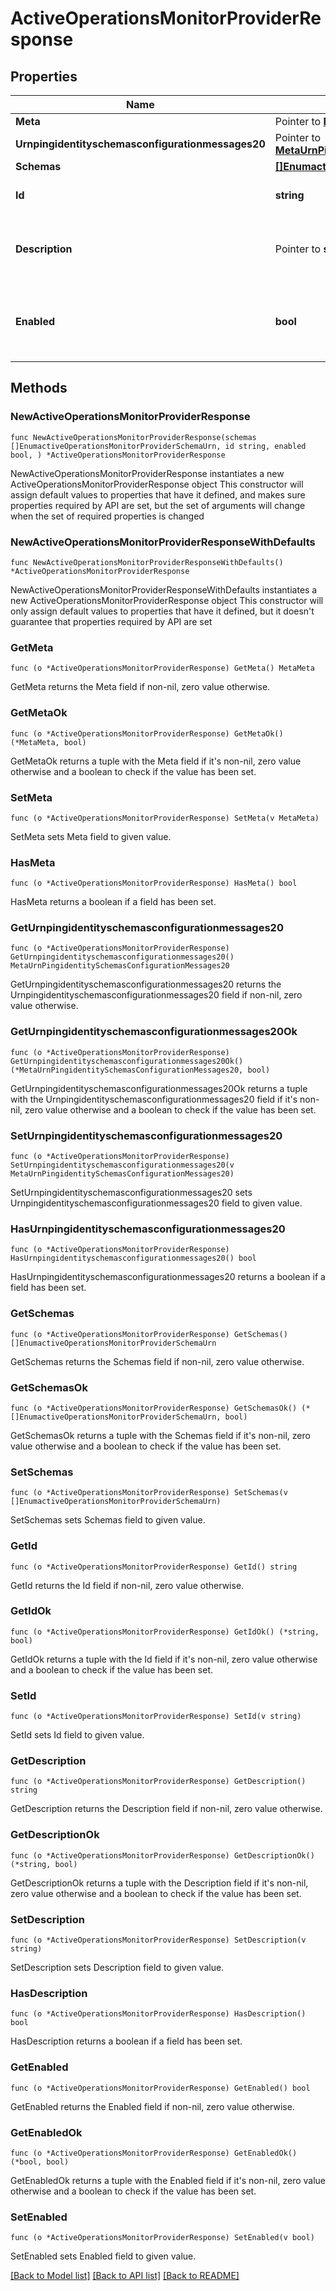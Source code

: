 # ActiveOperationsMonitorProviderResponse

## Properties

Name | Type | Description | Notes
------------ | ------------- | ------------- | -------------
**Meta** | Pointer to [**MetaMeta**](MetaMeta.md) |  | [optional] 
**Urnpingidentityschemasconfigurationmessages20** | Pointer to [**MetaUrnPingidentitySchemasConfigurationMessages20**](MetaUrnPingidentitySchemasConfigurationMessages20.md) |  | [optional] 
**Schemas** | [**[]EnumactiveOperationsMonitorProviderSchemaUrn**](EnumactiveOperationsMonitorProviderSchemaUrn.md) |  | 
**Id** | **string** | Name of the Monitor Provider | 
**Description** | Pointer to **string** | A description for this Monitor Provider | [optional] 
**Enabled** | **bool** | Indicates whether the Monitor Provider is enabled for use. | 

## Methods

### NewActiveOperationsMonitorProviderResponse

`func NewActiveOperationsMonitorProviderResponse(schemas []EnumactiveOperationsMonitorProviderSchemaUrn, id string, enabled bool, ) *ActiveOperationsMonitorProviderResponse`

NewActiveOperationsMonitorProviderResponse instantiates a new ActiveOperationsMonitorProviderResponse object
This constructor will assign default values to properties that have it defined,
and makes sure properties required by API are set, but the set of arguments
will change when the set of required properties is changed

### NewActiveOperationsMonitorProviderResponseWithDefaults

`func NewActiveOperationsMonitorProviderResponseWithDefaults() *ActiveOperationsMonitorProviderResponse`

NewActiveOperationsMonitorProviderResponseWithDefaults instantiates a new ActiveOperationsMonitorProviderResponse object
This constructor will only assign default values to properties that have it defined,
but it doesn't guarantee that properties required by API are set

### GetMeta

`func (o *ActiveOperationsMonitorProviderResponse) GetMeta() MetaMeta`

GetMeta returns the Meta field if non-nil, zero value otherwise.

### GetMetaOk

`func (o *ActiveOperationsMonitorProviderResponse) GetMetaOk() (*MetaMeta, bool)`

GetMetaOk returns a tuple with the Meta field if it's non-nil, zero value otherwise
and a boolean to check if the value has been set.

### SetMeta

`func (o *ActiveOperationsMonitorProviderResponse) SetMeta(v MetaMeta)`

SetMeta sets Meta field to given value.

### HasMeta

`func (o *ActiveOperationsMonitorProviderResponse) HasMeta() bool`

HasMeta returns a boolean if a field has been set.

### GetUrnpingidentityschemasconfigurationmessages20

`func (o *ActiveOperationsMonitorProviderResponse) GetUrnpingidentityschemasconfigurationmessages20() MetaUrnPingidentitySchemasConfigurationMessages20`

GetUrnpingidentityschemasconfigurationmessages20 returns the Urnpingidentityschemasconfigurationmessages20 field if non-nil, zero value otherwise.

### GetUrnpingidentityschemasconfigurationmessages20Ok

`func (o *ActiveOperationsMonitorProviderResponse) GetUrnpingidentityschemasconfigurationmessages20Ok() (*MetaUrnPingidentitySchemasConfigurationMessages20, bool)`

GetUrnpingidentityschemasconfigurationmessages20Ok returns a tuple with the Urnpingidentityschemasconfigurationmessages20 field if it's non-nil, zero value otherwise
and a boolean to check if the value has been set.

### SetUrnpingidentityschemasconfigurationmessages20

`func (o *ActiveOperationsMonitorProviderResponse) SetUrnpingidentityschemasconfigurationmessages20(v MetaUrnPingidentitySchemasConfigurationMessages20)`

SetUrnpingidentityschemasconfigurationmessages20 sets Urnpingidentityschemasconfigurationmessages20 field to given value.

### HasUrnpingidentityschemasconfigurationmessages20

`func (o *ActiveOperationsMonitorProviderResponse) HasUrnpingidentityschemasconfigurationmessages20() bool`

HasUrnpingidentityschemasconfigurationmessages20 returns a boolean if a field has been set.

### GetSchemas

`func (o *ActiveOperationsMonitorProviderResponse) GetSchemas() []EnumactiveOperationsMonitorProviderSchemaUrn`

GetSchemas returns the Schemas field if non-nil, zero value otherwise.

### GetSchemasOk

`func (o *ActiveOperationsMonitorProviderResponse) GetSchemasOk() (*[]EnumactiveOperationsMonitorProviderSchemaUrn, bool)`

GetSchemasOk returns a tuple with the Schemas field if it's non-nil, zero value otherwise
and a boolean to check if the value has been set.

### SetSchemas

`func (o *ActiveOperationsMonitorProviderResponse) SetSchemas(v []EnumactiveOperationsMonitorProviderSchemaUrn)`

SetSchemas sets Schemas field to given value.


### GetId

`func (o *ActiveOperationsMonitorProviderResponse) GetId() string`

GetId returns the Id field if non-nil, zero value otherwise.

### GetIdOk

`func (o *ActiveOperationsMonitorProviderResponse) GetIdOk() (*string, bool)`

GetIdOk returns a tuple with the Id field if it's non-nil, zero value otherwise
and a boolean to check if the value has been set.

### SetId

`func (o *ActiveOperationsMonitorProviderResponse) SetId(v string)`

SetId sets Id field to given value.


### GetDescription

`func (o *ActiveOperationsMonitorProviderResponse) GetDescription() string`

GetDescription returns the Description field if non-nil, zero value otherwise.

### GetDescriptionOk

`func (o *ActiveOperationsMonitorProviderResponse) GetDescriptionOk() (*string, bool)`

GetDescriptionOk returns a tuple with the Description field if it's non-nil, zero value otherwise
and a boolean to check if the value has been set.

### SetDescription

`func (o *ActiveOperationsMonitorProviderResponse) SetDescription(v string)`

SetDescription sets Description field to given value.

### HasDescription

`func (o *ActiveOperationsMonitorProviderResponse) HasDescription() bool`

HasDescription returns a boolean if a field has been set.

### GetEnabled

`func (o *ActiveOperationsMonitorProviderResponse) GetEnabled() bool`

GetEnabled returns the Enabled field if non-nil, zero value otherwise.

### GetEnabledOk

`func (o *ActiveOperationsMonitorProviderResponse) GetEnabledOk() (*bool, bool)`

GetEnabledOk returns a tuple with the Enabled field if it's non-nil, zero value otherwise
and a boolean to check if the value has been set.

### SetEnabled

`func (o *ActiveOperationsMonitorProviderResponse) SetEnabled(v bool)`

SetEnabled sets Enabled field to given value.



[[Back to Model list]](../README.md#documentation-for-models) [[Back to API list]](../README.md#documentation-for-api-endpoints) [[Back to README]](../README.md)


